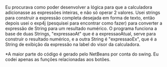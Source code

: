    Eu procurava como poder desenvolver a lógica para que a calculadora adicionasse as expressões inteiras, e não só operar 2 valores. Usei strings para construir a expressão completa desejada em forma de texto, então 
  depois usei o exp4j (pesquisei para encontrar como fazer) para converter a expressão de String para um resultado numérico.
   O programa funciona a base de duas Strings, "expressaoAt" que é a expressaoAtual, serve para construir o resultado numérico, e a outra String é "expressaoEx", que é a String de exibição da expressão na label do visor da calculadora.

  *A maior parte do código é gerado pelo NetBeans por conta do swing. Eu codei apenas as funções relacionadas aos botões.
